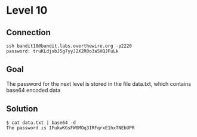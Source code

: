 # Level 10
## Connection
~~~~
ssh bandit10@bandit.labs.overthewire.org -p2220
password: truKLdjsbJ5g7yyJ2X2R0o3a5HQJFuLk
~~~~
## Goal
The password for the next level is stored in the file data.txt, which contains base64 encoded data
## Solution
~~~~
$ cat data.txt | base64 -d
The password is IFukwKGsFW8MOq3IRFqrxE1hxTNEbUPR
~~~~
